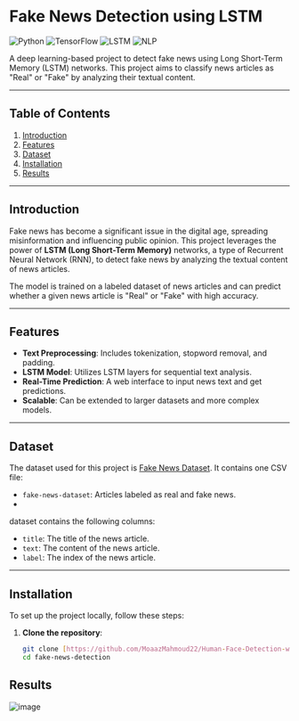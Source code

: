 # Fake News Detection using LSTM

![Python](https://img.shields.io/badge/Python-3.8%2B-blue)
![TensorFlow](https://img.shields.io/badge/TensorFlow-2.x-orange)
![LSTM](https://img.shields.io/badge/Model-LSTM-green)
![NLP](https://img.shields.io/badge/Field-Natural%20Language%20Processing-yellow)

A deep learning-based project to detect fake news using Long Short-Term Memory (LSTM) networks. This project aims to classify news articles as "Real" or "Fake" by analyzing their textual content.

---

## Table of Contents
1. [Introduction](#introduction)
2. [Features](#features)
3. [Dataset](#dataset)
4. [Installation](#installation)
5. [Results](#results)

---

## Introduction
Fake news has become a significant issue in the digital age, spreading misinformation and influencing public opinion. This project leverages the power of **LSTM (Long Short-Term Memory)** networks, a type of Recurrent Neural Network (RNN), to detect fake news by analyzing the textual content of news articles.

The model is trained on a labeled dataset of news articles and can predict whether a given news article is "Real" or "Fake" with high accuracy.

---

## Features
- **Text Preprocessing**: Includes tokenization, stopword removal, and padding.
- **LSTM Model**: Utilizes LSTM layers for sequential text analysis.
- **Real-Time Prediction**: A web interface to input news text and get predictions.
- **Scalable**: Can be extended to larger datasets and more complex models.

---

## Dataset
The dataset used for this project is [Fake News Dataset](https://gitlab.com/atlonxp/siit-nlp/-/raw/main/dl-rnn/fake-new-dataset.zip?ref_type=heads&inline=false). It contains one CSV file:
- `fake-news-dataset`: Articles labeled as real and fake news.
- 
dataset contains the following columns:
- `title`: The title of the news article.
- `text`: The content of the news article.
- `label`: The index of the news article.

---

## Installation
To set up the project locally, follow these steps:

1. **Clone the repository**:
   ```bash
   git clone [https://github.com/MoaazMahmoud22/Human-Face-Detection-with-LSTM.git]
   cd fake-news-detection

## Results
![image](https://github.com/user-attachments/assets/169efe51-fec0-42ce-b3af-b8a02a0df6fc)



